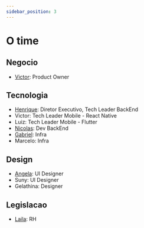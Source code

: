 ```yaml
---
sidebar_position: 3
---
```


# O time

## Negocio

- [Victor](https://www.linkedin.com/in/vitor-hugo-dev/): Product Owner

## Tecnologia

- [Henrique](https://www.linkedin.com/in/henriqueleite42/): Diretor Executivo, Tech Leader BackEnd
- Victor: Tech Leader Mobile - React Native
- Luiz: Tech Leader Mobile - Flutter
- [Nicolas](https://www.linkedin.com/in/n%C3%ADcolas-cleiton-707688227/): Dev BackEnd
- [Gabriel](https://www.linkedin.com/in/gabriel-frança-381843169/): Infra
- Marcelo: Infra

## Design

- [Angela](https://www.behance.net/angelabehrens): UI Designer
- Suny: UI Designer
- Gelathina: Designer

## Legislacao

- [Laila](https://www.linkedin.com/in/laila-arede/): RH
